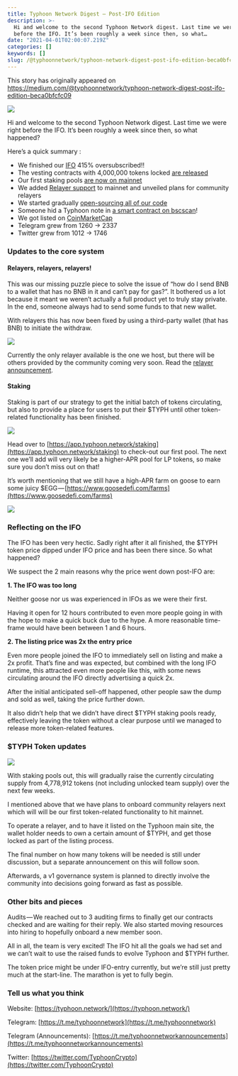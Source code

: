 ```yaml
---
title: Typhoon Network Digest — Post-IFO Edition
description: >-
  Hi and welcome to the second Typhoon Network digest. Last time we were right
  before the IFO. It’s been roughly a week since then, so what…
date: "2021-04-01T02:00:07.219Z"
categories: []
keywords: []
slug: /@typhoonnetwork/typhoon-network-digest-post-ifo-edition-beca0bfcfc09
---
```


This story has originally appeared on https://medium.com/@typhoonnetwork/typhoon-network-digest-post-ifo-edition-beca0bfcfc09

![](/img/1__kbM3vLheSN45S3Qkb9YhzQ.png)

Hi and welcome to the second Typhoon Network digest. Last time we were right before the IFO. It’s been roughly a week since then, so what happened?

Here’s a quick summary :

- We finished our [IFO](https://www.goosedefi.com/ifo) 415% oversubscribed!!
- The vesting contracts with 4,000,000 tokens locked [are released](https://bscscan.com/address/0xa831738509eEb65403D73A5E0c81229c8cE67DEA)
- Our first staking pools [are now on mainnet](https://app.typhoon.network/staking)
- We added [Relayer support](https://typhoonnetwork.medium.com/adding-relayer-support-community-relayer-plans-e95a114fd0e0) to mainnet and unveiled plans for community relayers
- We started gradually [open-sourcing all of our code](https://github.com/typhoonnetwork)
- Someone hid a Typhoon note in [a smart contract on bscscan](https://twitter.com/TyphoonCrypto/status/1376788091386523648)!
- We got listed on [CoinMarketCap](https://coinmarketcap.com/currencies/typhoon-network/)
- Telegram grew from 1260 -> 2337
- Twitter grew from 1012 -> 1746

### Updates to the core system

#### Relayers, relayers, relayers!

This was our missing puzzle piece to solve the issue of “how do I send BNB to a wallet that has no BNB in it and can’t pay for gas?”. It bothered us a lot because it meant we weren’t actually a full product yet to truly stay private. In the end, someone always had to send some funds to that new wallet.

With relayers this has now been fixed by using a third-party wallet (that has BNB) to initiate the withdraw.

![](/img/1__hxefTtgRzCYY1oFW9Jsfjw.png)

Currently the only relayer available is the one we host, but there will be others provided by the community coming very soon. Read the [relayer announcement](https://typhoonnetwork.medium.com/adding-relayer-support-community-relayer-plans-e95a114fd0e0).

#### Staking

Staking is part of our strategy to get the initial batch of tokens circulating, but also to provide a place for users to put their $TYPH until other token-related functionality has been finished.

![](/img/1__jCbjWxqO4uFZeQWJIkFgKA.png)

Head over to [https://app.typhoon.network/staking](https://app.typhoon.network/staking) to check-out our first pool. The next one we’ll add will very likely be a higher-APR pool for LP tokens, so make sure you don’t miss out on that!

It’s worth mentioning that we still have a high-APR farm on goose to earn some juicy $EGG — [https://www.goosedefi.com/farms](https://www.goosedefi.com/farms)

![](/img/1__3gNrJw__SVQwWWRPZKcEFmw.png)

### Reflecting on the IFO

The IFO has been very hectic. Sadly right after it all finished, the $TYPH token price dipped under IFO price and has been there since. So what happened?

We suspect the 2 main reasons why the price went down post-IFO are:

**1\. The IFO was too long**

Neither goose nor us was experienced in IFOs as we were their first.

Having it open for 12 hours contributed to even more people going in with the hope to make a quick buck due to the hype. A more reasonable time-frame would have been between 1 and 6 hours.

**2\. The listing price was 2x the entry price**

Even more people joined the IFO to immediately sell on listing and make a 2x profit. That’s fine and was expected, but combined with the long IFO runtime, this attracted even more people like this, with some news circulating around the IFO directly advertising a quick 2x.

After the initial anticipated sell-off happened, other people saw the dump and sold as well, taking the price further down.

It also didn’t help that we didn’t have direct $TYPH staking pools ready, effectively leaving the token without a clear purpose until we managed to release more token-related features.

### $TYPH Token updates

![](/img/1__iUg__cGZeS77gI7__9UXpRrg.jpeg)

With staking pools out, this will gradually raise the currently circulating supply from 4,778,912 tokens (not including unlocked team supply) over the next few weeks.

I mentioned above that we have plans to onboard community relayers next which will will be our first token-related functionality to hit mainnet.

To operate a relayer, and to have it listed on the Typhoon main site, the wallet holder needs to own a certain amount of $TYPH, and get those locked as part of the listing process.

The final number on how many tokens will be needed is still under discussion, but a separate announcement on this will follow soon.

Afterwards, a v1 governance system is planned to directly involve the community into decisions going forward as fast as possible.

### Other bits and pieces

Audits — We reached out to 3 auditing firms to finally get our contracts checked and are waiting for their reply. We also started moving resources into hiring to hopefully onboard a new member soon.

All in all, the team is very excited! The IFO hit all the goals we had set and we can’t wait to use the raised funds to evolve Typhoon and $TYPH further.

The token price might be under IFO-entry currently, but we’re still just pretty much at the start-line. The marathon is yet to fully begin.

### Tell us what you think

Website: [https://typhoon.network/](https://typhoon.network/)

Telegram: [https://t.me/typhoonnetwork](https://t.me/typhoonnetwork)

Telegram (Announcements): [https://t.me/typhoonnetworkannouncements](https://t.me/typhoonnetworkannouncements)

Twitter: [https://twitter.com/TyphoonCrypto](https://twitter.com/TyphoonCrypto)
